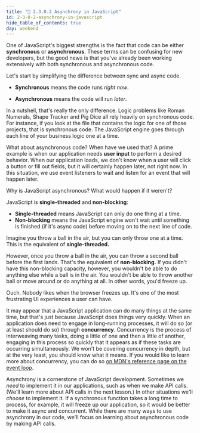 ```yaml
---
title: "📓 2.3.0.2 Asynchrony in JavaScript"
id: 2-3-0-2-asynchrony-in-javascript
hide_table_of_contents: true
day: weekend
---
```


One of JavaScript's biggest strengths is the fact that code can be either **synchronous** or **asynchronous**. These terms can be confusing for new developers, but the good news is that you've already been working extensively with both synchronous and asynchronous code.

Let's start by simplifying the difference between sync and async code.

* **Synchronous** means the code runs _right now_.

* **Asynchronous** means the code will run _later_.

In a nutshell, that's really the only difference. Logic problems like Roman Numerals, Shape Tracker and Pig Dice all rely heavily on synchronous code. For instance, if you look at the file that contains the logic for one of those projects, that is synchronous code. The JavaScript engine goes through each line of your business logic one at a time.

What about asynchronous code? When have we used that? A prime example is when our application needs **user input** to perform a desired behavior. When our application loads, we don't know when a user will click a button or fill out fields, but it will certainly happen later, not right now. In this situation, we use event listeners to wait and listen for an event that will happen later.

Why is JavaScript asynchronous? What would happen if it weren't?

JavaScript is **single-threaded** and **non-blocking**:

* **Single-threaded** means JavaScript can only do one thing at a time. 
* **Non-blocking** means the JavaScript engine won't wait until something is finished (if it's async code) before moving on to the next line of code.

Imagine you throw a ball in the air, but you can only throw one at a time. This is the equivalent of **single-threaded.**

However, once you throw a ball in the air, you can throw a second ball before the first lands. That's the equivalent of **non-blocking.** If you didn't have this non-blocking capacity, however, you wouldn't be able to do anything else while a ball is in the air. You wouldn't be able to throw another ball or move around or do anything at all. In other words, you'd freeze up.

Ouch. Nobody likes when the browser freezes up. It's one of the most frustrating UI experiences a user can have.

It may appear that a JavaScript application can do many things at the same time, but that's just because JavaScript does things very quickly. When an application does need to engage in long-running processes, it will do so (or at least should do so) through **concurrency**. Concurrency is the process of interweaving many tasks, doing a little of one and then a little of another, engaging in this process so quickly that it appears as if these tasks are occurring simultaneously. We won't be covering concurrency in depth, but at the very least, you should know what it means. If you would like to learn more about concurrency, you can do so [on MDN's reference page on the event loop](https://developer.mozilla.org/en-US/docs/Web/JavaScript/EventLoop).

Asynchrony is a cornerstone of JavaScript development. Sometimes we _need_ to implement it in our applications, such as when we make API calls. (We'll learn more about API calls in the next lesson.) In other situations we'll _choose_ to implement it. If a synchronous function takes a long time to process, for example, it will freeze up our application, so it would be better to make it async and concurrent. While there are many ways to use asynchrony in our code, we'll focus on learning about asynchronous code by making API calls.
